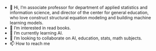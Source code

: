 - 👋 Hi, I’m associate professor for department of applied statistics and information science, and director of the center for general education, who love construct structural equation modeling and building machine learning models. 
- 👀 I’m interested in read books.
- 🌱 I’m currently learning AI.
- 💞️ I’m looking to collaborate on AI, education, stats, math subjects.
- 📫 How to reach me 

<!---
rejoicechou/rejoicechou is a ✨ special ✨ repository because its `README.md` (this file) appears on your GitHub profile.
You can click the Preview link to take a look at your changes.
--->

